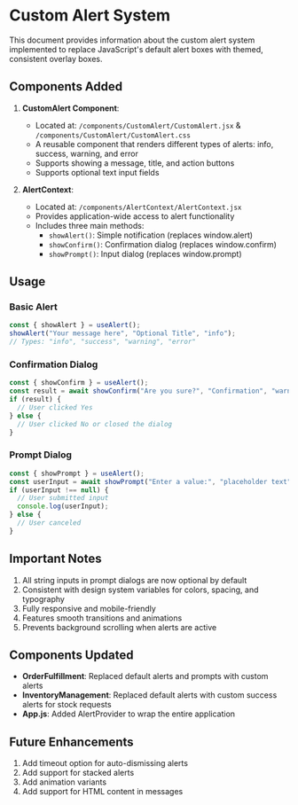 # Custom Alert System

This document provides information about the custom alert system implemented to replace JavaScript's default alert boxes with themed, consistent overlay boxes.

## Components Added

1. **CustomAlert Component**:
   - Located at: `/components/CustomAlert/CustomAlert.jsx` & `/components/CustomAlert/CustomAlert.css`
   - A reusable component that renders different types of alerts: info, success, warning, and error
   - Supports showing a message, title, and action buttons
   - Supports optional text input fields

2. **AlertContext**:
   - Located at: `/components/AlertContext/AlertContext.jsx`
   - Provides application-wide access to alert functionality
   - Includes three main methods:
     - `showAlert()`: Simple notification (replaces window.alert)
     - `showConfirm()`: Confirmation dialog (replaces window.confirm)
     - `showPrompt()`: Input dialog (replaces window.prompt)

## Usage

### Basic Alert
```jsx
const { showAlert } = useAlert();
showAlert("Your message here", "Optional Title", "info");
// Types: "info", "success", "warning", "error"
```

### Confirmation Dialog
```jsx
const { showConfirm } = useAlert();
const result = await showConfirm("Are you sure?", "Confirmation", "warning");
if (result) {
  // User clicked Yes
} else {
  // User clicked No or closed the dialog
}
```

### Prompt Dialog
```jsx
const { showPrompt } = useAlert();
const userInput = await showPrompt("Enter a value:", "placeholder text", "Input Required", false, "info");
if (userInput !== null) {
  // User submitted input
  console.log(userInput);
} else {
  // User canceled
}
```

## Important Notes

1. All string inputs in prompt dialogs are now optional by default
2. Consistent with design system variables for colors, spacing, and typography
3. Fully responsive and mobile-friendly
4. Features smooth transitions and animations
5. Prevents background scrolling when alerts are active

## Components Updated

- **OrderFulfillment**: Replaced default alerts and prompts with custom alerts
- **InventoryManagement**: Replaced default alerts with custom success alerts for stock requests
- **App.js**: Added AlertProvider to wrap the entire application

## Future Enhancements

1. Add timeout option for auto-dismissing alerts
2. Add support for stacked alerts
3. Add animation variants
4. Add support for HTML content in messages
